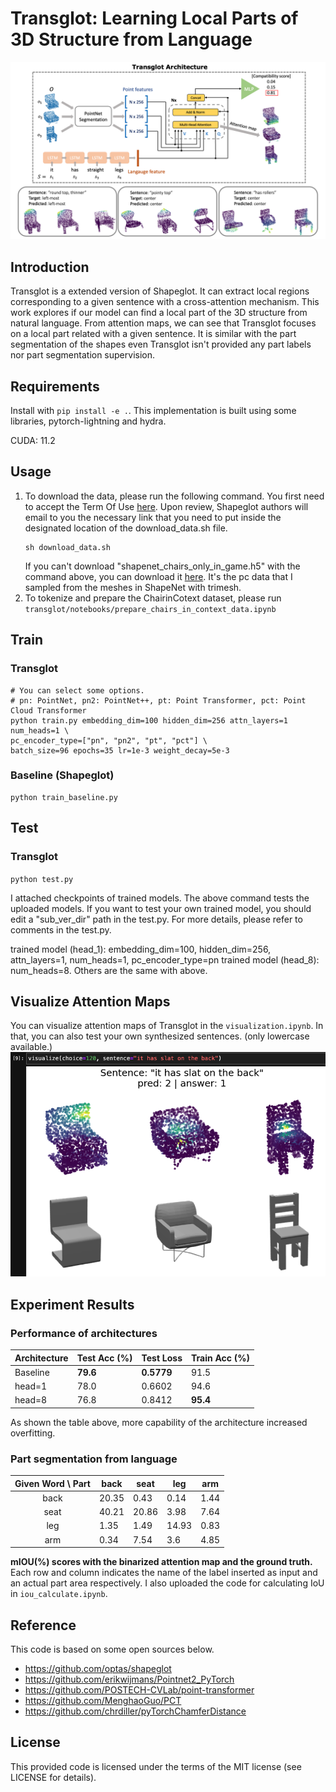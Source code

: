 # Transglot: Learning Local Parts of 3D Structure from Language

![representative](doc/images/teaser.png)


## Introduction
Transglot is a extended version of Shapeglot. It can extract local regions corresponding to a given sentence with a cross-attention mechanism.
This work explores if our model can find a local part of the 3D structure from natural language.
From attention maps, we can see that Transglot focuses on a local part related with a given sentence.
It is similar with the part segmentation of the shapes even Transglot isn't provided any part labels nor part segmentation supervision.

## Requirements
Install with `pip install -e .`. This implementation is built using some libraries, pytorch-lightning and hydra.

CUDA: 11.2

## Usage
1. To download the data, please run the following command. You first need to accept the Term Of Use
   [here](https://docs.google.com/forms/d/e/1FAIpQLScyV1AsZsfthqiPhuw6MFL1JZ4p8GSDPIj8uwH0BRWQl3tejw/viewform).
   Upon review, Shapeglot authors will email to you the necessary link that you need to put inside
   the designated location of the download_data.sh file.
   ```
   sh download_data.sh
   ```
   If you can't download "shapenet_chairs_only_in_game.h5" with the command above, 
   you can download it [here](https://drive.google.com/drive/folders/1e9LpP0NuKMTMLABVOkoiz1elMd-oAgC-?usp=sharing).
   It's the pc data that I sampled from the meshes in ShapeNet with trimesh.
2. To tokenize and prepare the ChairinCotext dataset, please run 
   `transglot/notebooks/prepare_chairs_in_context_data.ipynb`
## Train
### Transglot
```
# You can select some options. 
# pn: PointNet, pn2: PointNet++, pt: Point Transformer, pct: Point Cloud Transformer
python train.py embedding_dim=100 hidden_dim=256 attn_layers=1 num_heads=1 \
pc_encoder_type=["pn", "pn2", "pt", "pct"] \
batch_size=96 epochs=35 lr=1e-3 weight_decay=5e-3 
```
### Baseline (Shapeglot)
```
python train_baseline.py
```
## Test
### Transglot
`python test.py`

I attached checkpoints of trained models. The above command tests the uploaded models.
If you want to test your own trained model, you should edit a "sub_ver_dir" path in the test.py.
For more details, please refer to comments in the test.py.

trained model (head_1): embedding_dim=100, hidden_dim=256, attn_layers=1, num_heads=1, pc_encoder_type=pn
trained model (head_8): num_heads=8. Others are the same with above.

## Visualize Attention Maps
You can visualize attention maps of Transglot in the `visualization.ipynb`. In that, you can also test 
your own synthesized sentences. (only lowercase available.)
![example](doc/images/visualization_example.png)

## Experiment Results
### Performance of architectures
| Architecture | Test Acc (%) | Test Loss | Train Acc (%) |
| ------------ | -------- | --------- | --------- |
| Baseline     | __79.6__     | __0.5779__    | 91.5      |
| head=1       | 78.0     | 0.6602    | 94.6      |
| head=8       | 76.8     | 0.8412    | __95.4__      |

As shown the table above, more capability of the architecture increased overfitting.
### Part segmentation from language
| Given Word \ Part  | back | seat | leg | arm |
| :--------: | ---  |----- | --- | --- |
| back | 20.35 | 0.43  | 0.14  | 1.44  |
| seat | 40.21 | 20.86 | 3.98  | 7.64  |
| leg  | 1.35  | 1.49  | 14.93 | 0.83  |
| arm  | 0.34  | 7.54  | 3.6   | 4.85  |

__mIOU(%) scores with the binarized attention map and the ground truth.__
Each row and column indicates the name of the label inserted as input and an actual part area
respectively. I also uploaded the code for calculating IoU in `iou_calculate.ipynb`.

## Reference
This code is based on some open sources below.
* https://github.com/optas/shapeglot
* https://github.com/erikwijmans/Pointnet2_PyTorch
* https://github.com/POSTECH-CVLab/point-transformer
* https://github.com/MenghaoGuo/PCT
* https://github.com/chrdiller/pyTorchChamferDistance

## License
This provided code is licensed under the terms of the MIT license (see LICENSE for details).



